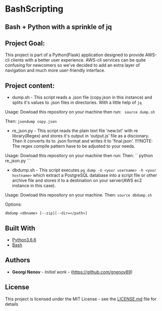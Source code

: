 # BashScripting






## Bash + Python with a sprinkle of jq

## Project Goal:

This project is part of a Python(Flask) application designed to provide AWS-cli clients with a better user experience. AWS-cli services can be quite confusing for newcomers so we've decided to add an extra layer of navigation and much more user-friendly interface.

## Project content:

* dump.sh - This script reads a .json file (copy.json in this instance) and splits it's values to .json files in directories. With a little help of ```jq```

Usage: 
Dowload this repository on your machine then run:
``` source dump.sh```

Then: 
``` jsondump copy.json ```

* re_json.py - This script reads the plain text file 'new.txt' with re library(Regex) and stores it's output in 'output.js' file as a discionary. Then it converts its to .json format and writes it to 'final.json'.
!!!!NOTE:  The regex compile pattern have to be adjusted to your needs.

 Usage:
 Dowload this repository on your machine then run:
 Then:
 `` python re_json.py ```

* dbdump.sh - This script executes ```pg_dump -U <your username> -h <your hostname>``` which extract a PostgreSQL database into a script file or other archive file and stores it to a destination on your server(AWS ec2 instance in this case).

Usage:
Dowload this repository on your machine.
Then:
```source dbdump.sh```

Options:

```dbdump <dbname> [--zip][--dir=</path>]```



## Built With

* [Python3.6.6](https://docs.python.org/release/3.6.6/)
* [Bash](https://www.gnu.org/software/bash/)





## Authors

* **Georgi Nenov** - *Initial work* - (https://github.com/gnenov89)



## License

This project is licensed under the MIT License - see the [LICENSE.md](LICENSE.md) file for details
